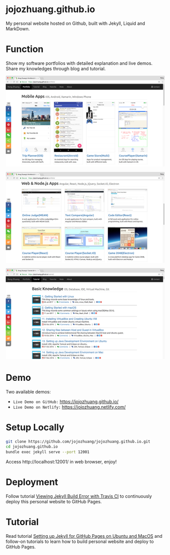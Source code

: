 # jojozhuang.github.io
My personal website hosted on Github, built with Jekyll, Liquid and MarkDown.

# Function
Show my software portfolios with detailed explanation and live demos. Share my knowledges through blog and tutorial.

<kbd>![image](/public/images/github_portfolio1.png)</kbd>

<kbd>![image](/public/images/github_portfolio2.png)</kbd>

<kbd>![image](/public/images/github_tutorial.png)</kbd>

# Demo
Two available demos:
* `Live Demo on GitHub:` <a href="https://jojozhuang.github.io/" target="\_blank">https://jojozhuang.github.io/</a>
* `Live Demo on Netlify:` <a href="https://jojozhuang.netlify.com/" target="\_blank">https://jojozhuang.netlify.com/</a>

# Setup Locally
```bash
git clone https://github.com/jojozhuang/jojozhuang.github.io.git
cd jojozhuang.github.io
bundle exec jekyll serve --port 12001
```
Access http://localhost:12001/ in web browser, enjoy!

# Deployment
Follow tutorial [Viewing Jekyll Build Error with Travis CI](https://jojozhuang.github.io/tutorial/githubpages/viewing-jekyll-build-error-with-travisci/) to continuously deploy this personal website to GitHub Pages.

# Tutorial
Read tutorial [Setting up Jekyll for GitHub Pages on Ubuntu and MacOS](https://jojozhuang.github.io/tutorial/githubpages/setting-up-jekyll-for-github-pages-on-ubuntu-and-macos/) and follow-on tutorials to learn how to build personal website and deploy to GitHub Pages.
